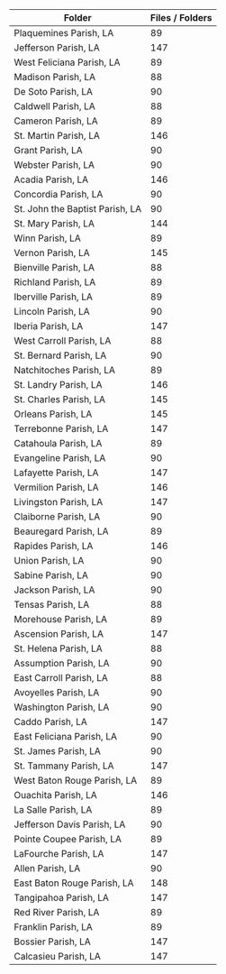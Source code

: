 | Folder                          |   Files / Folders |
|---------------------------------|-------------------|
| Plaquemines Parish, LA          |                89 |
| Jefferson Parish, LA            |               147 |
| West Feliciana Parish, LA       |                89 |
| Madison Parish, LA              |                88 |
| De Soto Parish, LA              |                90 |
| Caldwell Parish, LA             |                88 |
| Cameron Parish, LA              |                89 |
| St. Martin Parish, LA           |               146 |
| Grant Parish, LA                |                90 |
| Webster Parish, LA              |                90 |
| Acadia Parish, LA               |               146 |
| Concordia Parish, LA            |                90 |
| St. John the Baptist Parish, LA |                90 |
| St. Mary Parish, LA             |               144 |
| Winn Parish, LA                 |                89 |
| Vernon Parish, LA               |               145 |
| Bienville Parish, LA            |                88 |
| Richland Parish, LA             |                89 |
| Iberville Parish, LA            |                89 |
| Lincoln Parish, LA              |                90 |
| Iberia Parish, LA               |               147 |
| West Carroll Parish, LA         |                88 |
| St. Bernard Parish, LA          |                90 |
| Natchitoches Parish, LA         |                89 |
| St. Landry Parish, LA           |               146 |
| St. Charles Parish, LA          |               145 |
| Orleans Parish, LA              |               145 |
| Terrebonne Parish, LA           |               147 |
| Catahoula Parish, LA            |                89 |
| Evangeline Parish, LA           |                90 |
| Lafayette Parish, LA            |               147 |
| Vermilion Parish, LA            |               146 |
| Livingston Parish, LA           |               147 |
| Claiborne Parish, LA            |                90 |
| Beauregard Parish, LA           |                89 |
| Rapides Parish, LA              |               146 |
| Union Parish, LA                |                90 |
| Sabine Parish, LA               |                90 |
| Jackson Parish, LA              |                90 |
| Tensas Parish, LA               |                88 |
| Morehouse Parish, LA            |                89 |
| Ascension Parish, LA            |               147 |
| St. Helena Parish, LA           |                88 |
| Assumption Parish, LA           |                90 |
| East Carroll Parish, LA         |                88 |
| Avoyelles Parish, LA            |                90 |
| Washington Parish, LA           |                90 |
| Caddo Parish, LA                |               147 |
| East Feliciana Parish, LA       |                90 |
| St. James Parish, LA            |                90 |
| St. Tammany Parish, LA          |               147 |
| West Baton Rouge Parish, LA     |                89 |
| Ouachita Parish, LA             |               146 |
| La Salle Parish, LA             |                89 |
| Jefferson Davis Parish, LA      |                90 |
| Pointe Coupee Parish, LA        |                89 |
| LaFourche Parish, LA            |               147 |
| Allen Parish, LA                |                90 |
| East Baton Rouge Parish, LA     |               148 |
| Tangipahoa Parish, LA           |               147 |
| Red River Parish, LA            |                89 |
| Franklin Parish, LA             |                89 |
| Bossier Parish, LA              |               147 |
| Calcasieu Parish, LA            |               147 |